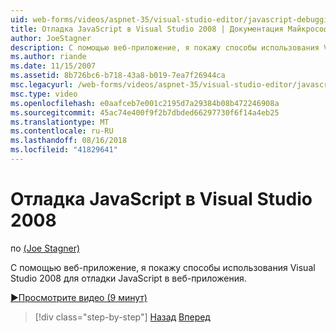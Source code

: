 ```yaml
---
uid: web-forms/videos/aspnet-35/visual-studio-editor/javascript-debugging-in-visual-studio-2008
title: Отладка JavaScript в Visual Studio 2008 | Документация Майкрософт
author: JoeStagner
description: С помощью веб-приложение, я покажу способы использования Visual Studio 2008 для отладки JavaScript в веб-приложения.
ms.author: riande
ms.date: 11/15/2007
ms.assetid: 8b726bc6-b718-43a8-b019-7ea7f26944ca
msc.legacyurl: /web-forms/videos/aspnet-35/visual-studio-editor/javascript-debugging-in-visual-studio-2008
msc.type: video
ms.openlocfilehash: e0aafceb7e001c2195d7a29384b08b472246908a
ms.sourcegitcommit: 45ac74e400f9f2b7dbded66297730f6f14a4eb25
ms.translationtype: MT
ms.contentlocale: ru-RU
ms.lasthandoff: 08/16/2018
ms.locfileid: "41829641"
---
```

<a name="javascript-debugging-in-visual-studio-2008"></a>Отладка JavaScript в Visual Studio 2008
====================
по [(Joe Stagner)](https://github.com/JoeStagner)

С помощью веб-приложение, я покажу способы использования Visual Studio 2008 для отладки JavaScript в веб-приложения.

[&#9654;Просмотрите видео (9 минут)](https://channel9.msdn.com/Blogs/ASP-NET-Site-Videos/javascript-debugging-in-visual-studio-2008)

> [!div class="step-by-step"]
> [Назад](javascript-intellisense-support-in-visual-studio-2008.md)
> [Вперед](multi-targeting-support-in-visual-studio-2008.md)
